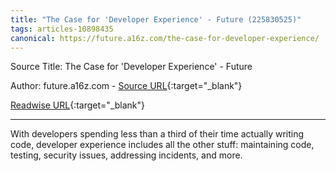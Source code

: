 ```yaml
---
title: "The Case for 'Developer Experience' - Future (225830525)"
tags: articles-10898435
canonical: https://future.a16z.com/the-case-for-developer-experience/
---
```


Source Title: The Case for 'Developer Experience' - Future

Author: future.a16z.com - [Source URL](https://future.a16z.com/the-case-for-developer-experience/){:target="_blank"}

[Readwise URL](https://readwise.io/open/225830525){:target="_blank"}

---

With developers spending less than a third of their time actually writing code, developer experience includes all the other stuff: maintaining code, testing, security issues, addressing incidents, and more.
